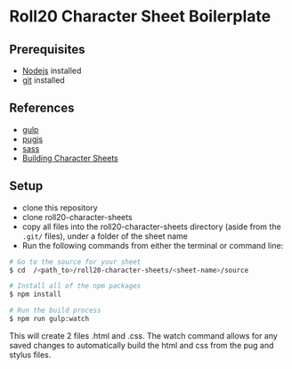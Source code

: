 # Roll20 Character Sheet Boilerplate
## Prerequisites
- [Nodejs](https://nodejs.org/en/) installed
- [git](https://git-scm.com/) installed

## References
- [gulp](https://gulpjs.com/)
- [pugjs](https://pugjs.org/api/getting-started.html)
- [sass](https://sass-lang.com/)
- [Building Character Sheets](https://wiki.roll20.net/Building_Character_Sheets)

## Setup
- clone this repository
- clone roll20-character-sheets
- copy all files into the roll20-character-sheets directory (aside from the `.git/` files), under a folder of the sheet name
- Run the following commands from either the terminal or command line:
```bash
# Go to the source for your sheet
$ cd  /<path_to>/roll20-character-sheets/<sheet-name>/source

# Install all of the npm packages
$ npm install

# Run the build process
$ npm run gulp:watch
```
This will create 2 files <sheet-name>.html and <sheet-name>.css. The watch command allows for any saved changes to automatically build the html and css from the pug and stylus files.
